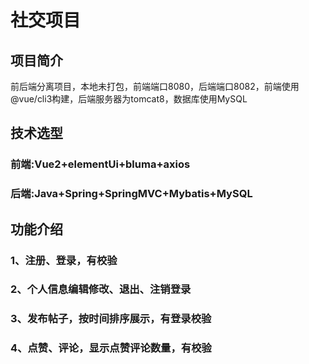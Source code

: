 # 社交项目

## 项目简介
前后端分离项目，本地未打包，前端端口8080，后端端口8082，前端使用@vue/cli3构建，后端服务器为tomcat8，数据库使用MySQL

## 技术选型
### 前端:Vue2+elementUi+bluma+axios
### 后端:Java+Spring+SpringMVC+Mybatis+MySQL 

## 功能介绍
### 1、注册、登录，有校验
### 2、个人信息编辑修改、退出、注销登录
### 3、发布帖子，按时间排序展示，有登录校验
### 4、点赞、评论，显示点赞评论数量，有校验
